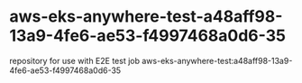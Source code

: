 # aws-eks-anywhere-test-a48aff98-13a9-4fe6-ae53-f4997468a0d6-35
repository for use with E2E test job aws-eks-anywhere-test:a48aff98-13a9-4fe6-ae53-f4997468a0d6-35
